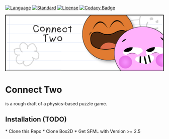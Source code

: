 [![Language](https://img.shields.io/badge/language-C++-blue.svg)](https://isocpp.org/)
[![Standard](https://img.shields.io/badge/C%2B%2B-11-blue.svg)](https://en.wikipedia.org/wiki/C%2B%2B#Standardization)
[![License](https://img.shields.io/badge/license-MIT-blue.svg)](https://opensource.org/licenses/MIT)
[![Codacy Badge](https://api.codacy.com/project/badge/Grade/95ef3a53df5c48e4aca78d17e5e93d0a)](https://www.codacy.com/manual/Henningson/Connect2?utm_source=github.com&amp;utm_medium=referral&amp;utm_content=Henningson/Connect2&amp;utm_campaign=Badge_Grade)

![Header](https://github.com/Henningson/Connect2/blob/master/assets/Readme/ReadmeHeader.png)

<h1>Connect Two</h1>

is a rough draft of a physics-based puzzle game.

<h2>Installation (TODO)</h2>
* Clone this Repo
* Clone Box2D
* Get SFML with Version >= 2.5
